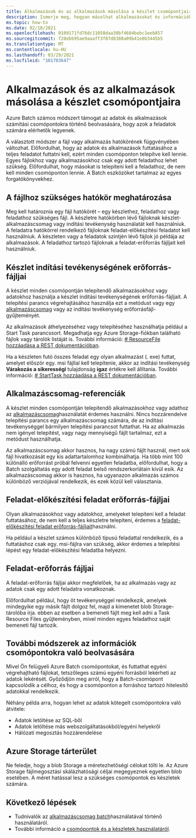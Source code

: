 ```yaml
---
title: Alkalmazások és az alkalmazások másolása a készlet csomópontjaira
description: Ismerje meg, hogyan másolhat alkalmazásokat és információkat a készlet csomópontjaira.
ms.topic: how-to
ms.date: 02/18/2021
ms.openlocfilehash: 0109171fd78dc11058daa30bf4604bebc1eeb857
ms.sourcegitcommit: f28ebb95ae9aaaff3f87d8388a09b41e0b3445b5
ms.translationtype: MT
ms.contentlocale: hu-HU
ms.lasthandoff: 03/29/2021
ms.locfileid: "101703647"
---
```

# <a name="copy-applications-and-data-to-pool-nodes"></a>Alkalmazások és az alkalmazások másolása a készlet csomópontjaira

Azure Batch számos módszert támogat az adatok és alkalmazások számítási csomópontokra történő beolvasására, hogy azok a feladatok számára elérhetők legyenek.

A választott módszer a fájl vagy alkalmazás hatókörének függvényében változhat. Előfordulhat, hogy az adatok és alkalmazások futtatásához a teljes feladatot futtatni kell, ezért minden csomóponton telepítve kell lennie. Egyes fájlokhoz vagy alkalmazásokhoz csak egy adott feladathoz lehet szükség. Előfordulhat, hogy másokat is telepíteni kell a feladathoz, de nem kell minden csomóponton lennie. A Batch eszközöket tartalmaz az egyes forgatókönyvekhez.

## <a name="determine-the-scope-required-of-a-file"></a>A fájlhoz szükséges hatókör meghatározása

Meg kell határoznia egy fájl hatókörét – egy készlethez, feladathoz vagy feladathoz szükséges fájl. A készletre hatókörben lévő fájloknak készlet-alkalmazáscsomag vagy indítási tevékenység használatát kell használniuk. A feladatra hatókörrel rendelkező fájloknak feladat-előkészítési feladatot kell használniuk. A készleten vagy a feladatok szintjén lévő fájlok jó példája az alkalmazások. A feladathoz tartozó fájloknak a feladat-erőforrás fájljait kell használniuk.

## <a name="pool-start-task-resource-files"></a>Készlet indítási tevékenységének erőforrás-fájljai

A készlet minden csomópontján telepítendő alkalmazásokhoz vagy adatokhoz használja a készlet indítási tevékenységének erőforrás-fájljait. A telepítési parancs végrehajtásához használja ezt a metódust vagy egy [alkalmazáscsomag](batch-application-packages.md) vagy az indítási tevékenység erőforrásfájl-gyűjteményét.  

Az alkalmazások áthelyezéséhez vagy telepítéséhez használhatja például a Start Task parancssort. Megadhatja egy Azure Storage-fiókban található fájlok vagy tárolók listáját is. További információ: [# ResourceFile hozzáadása a REST dokumentációban](/rest/api/batchservice/pool/add#resourcefile).

Ha a készleten futó összes feladat egy olyan alkalmazást (. exe) futtat, amelyet először egy. msi fájllal kell telepítenie, akkor az indítási tevékenység **Várakozás a sikerességi** tulajdonság **igaz** értékre kell állítania. További információ: [# StartTask hozzáadása a REST dokumentációban](/rest/api/batchservice/pool/add#starttask).

## <a name="application-package-references"></a>Alkalmazáscsomag-referenciák

A készlet minden csomópontján telepítendő alkalmazásokhoz vagy adathoz az [alkalmazáscsomag](batch-application-packages.md)használatát érdemes használni. Nincs hozzárendelve telepítési parancs egy alkalmazáscsomag számára, de az indítási tevékenységgel bármilyen telepítési parancsot futtathat. Ha az alkalmazás nem igényel telepítést, vagy nagy mennyiségű fájlt tartalmaz, ezt a metódust használhatja.

Az alkalmazáscsomag akkor hasznos, ha nagy számú fájlt használ, mert sok fájl hivatkozását egy kis adattartalomhoz kombinálhatja. Ha több mint 100 különálló erőforrást próbál felvenni egyetlen feladatba, előfordulhat, hogy a Batch szolgáltatás egy adott feladat belső rendszerkorlátain kívül esik. Az alkalmazáscsomag akkor is hasznos, ha ugyanazon alkalmazás számos különböző verziójával rendelkezik, és ezek közül kell választania.

## <a name="job-preparation-task-resource-files"></a>Feladat-előkészítési feladat erőforrás-fájljai

Olyan alkalmazásokhoz vagy adatokhoz, amelyeket telepíteni kell a feladat futtatásához, de nem kell a teljes készletre telepíteni, érdemes a [feladat-előkészítési feladat erőforrás-fájljait](./batch-job-prep-release.md)használni.

Ha például a készlet számos különböző típusú feladattal rendelkezik, és a futtatáshoz csak egy. msi-fájlra van szükség, akkor érdemes a telepítési lépést egy feladat-előkészítési feladatba helyezni.

## <a name="task-resource-files"></a>Feladat-erőforrás fájljai

A feladat-erőforrás fájljai akkor megfelelőek, ha az alkalmazás vagy az adatok csak egy adott feladatra vonatkoznak.

Előfordulhat például, hogy öt tevékenységgel rendelkezik, amelyek mindegyike egy másik fájlt dolgoz fel, majd a kimenetet blob Storage-tárolóba írja. ebben az esetben a bemeneti fájlt meg kell adni a Task Resource Files gyűjteményben, mivel minden egyes feladathoz saját bemeneti fájl tartozik.

## <a name="additional-ways-to-get-data-onto-nodes"></a>További módszerek az információk csomópontokra való beolvasására

Mivel Ön felügyeli Azure Batch csomópontokat, és futtathat egyéni végrehajtható fájlokat, tetszőleges számú egyéni forrásból lekérheti az adatok lekérését. Győződjön meg arról, hogy a Batch-csomópont kapcsolódik a célhoz, és hogy a csomóponton a forráshoz tartozó hitelesítő adatokkal rendelkezik.

Néhány példa arra, hogyan lehet az adatok kötegelt csomópontokra való átvitele:

- Adatok letöltése az SQL-ből
- Adatok letöltése más webszolgáltatásokból/egyéni helyekről
- Hálózati megosztás hozzárendelése

## <a name="azure-storage"></a>Azure Storage tárterület

Ne feledje, hogy a blob Storage a méretezhetőségi célokat tölti le. Az Azure Storage fájlmegosztási skálázhatósági céljai megegyeznek egyetlen blob esetében. A méret hatással lesz a szükséges csomópontok és készletek számára.

## <a name="next-steps"></a>Következő lépések

- Tudnivalók az [alkalmazáscsomag batch](batch-application-packages.md)használatával történő használatáról.
- További információ a [csomópontok és a készletek használatáról](nodes-and-pools.md).
